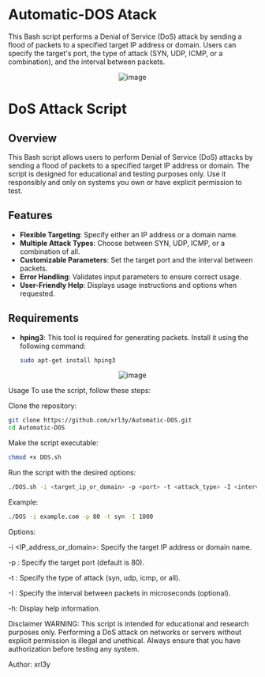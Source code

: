 # Automatic-DOS Atack
This Bash script performs a Denial of Service (DoS) attack by sending a flood of packets to a specified target IP address or domain. Users can specify the target's port, the type of attack (SYN, UDP, ICMP, or a combination), and the interval between packets.

<p align="center">
  <img src="https://github.com/user-attachments/assets/8e6f1430-3a65-4da2-a2c7-1a9bdbc748f1" alt="image" />
</p>




# DoS Attack Script

## Overview

This Bash script allows users to perform Denial of Service (DoS) attacks by sending a flood of packets to a specified target IP address or domain. The script is designed for educational and testing purposes only. Use it responsibly and only on systems you own or have explicit permission to test.

## Features

- **Flexible Targeting**: Specify either an IP address or a domain name.
- **Multiple Attack Types**: Choose between SYN, UDP, ICMP, or a combination of all.
- **Customizable Parameters**: Set the target port and the interval between packets.
- **Error Handling**: Validates input parameters to ensure correct usage.
- **User-Friendly Help**: Displays usage instructions and options when requested.

## Requirements

- **hping3**: This tool is required for generating packets. Install it using the following command:
  ```bash
  sudo apt-get install hping3
  ```

<p align="center">
  <img src="https://github.com/user-attachments/assets/574f68ae-f6d6-458c-967d-6c61e0aa8a71" alt="image" />
</p>


  
Usage
To use the script, follow these steps:

Clone the repository:

```bash
git clone https://github.com/xrl3y/Automatic-DOS.git
cd Automatic-DOS
```
Make the script executable:

```bash
chmod +x DOS.sh
```
Run the script with the desired options:

```bash
./DOS.sh -i <target_ip_or_domain> -p <port> -t <attack_type> -I <interval>
```
Example:

```bash
./DOS -i example.com -p 80 -t syn -I 1000
```

Options:

-i <IP_address_or_domain>: Specify the target IP address or domain name.

-p <port>: Specify the target port (default is 80).

-t <type>: Specify the type of attack (syn, udp, icmp, or all).

-I <interval>: Specify the interval between packets in microseconds (optional).

-h: Display help information.

Disclaimer
WARNING: This script is intended for educational and research purposes only. Performing a DoS attack on networks or servers without explicit permission is illegal and unethical. Always ensure that you have authorization before testing any system.

Author: xrl3y
